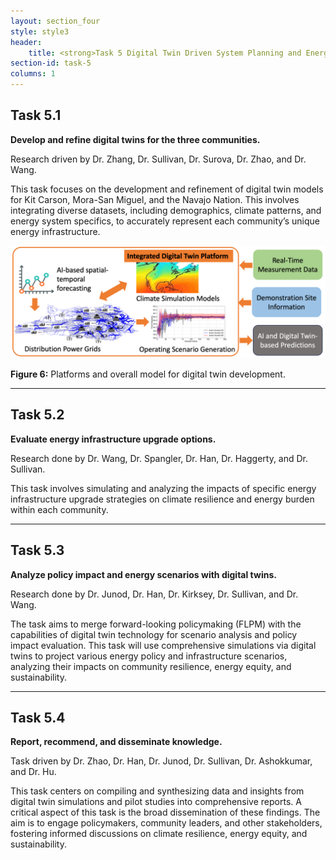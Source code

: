 ```yaml
---
layout: section_four
style: style3
header:
    title: <strong>Task 5 Digital Twin Driven System Planning and Energy Policy Analysis - A Pilot Study in New Mexico </strong>
section-id: task-5
columns: 1
---
```


## <strong>Task 5.1</strong>

**Develop and refine digital twins for the three communities.**

Research driven by Dr. Zhang, Dr. Sullivan, Dr. Surova, Dr. Zhao, and Dr. Wang.

This task focuses on the development and refinement of digital twin models for
Kit Carson, Mora-San Miguel, and the Navajo Nation. This involves integrating
diverse datasets, including demographics, climate patterns, and energy system
specifics, to accurately represent each community’s unique energy
infrastructure.

<img src="/images/research-tasks/task-5-1.png" alt="Platforms and overall model">

<p class="caption">
    <strong>Figure 6:</strong> Platforms and overall model for digital twin
    development.
</p>

---

## <strong>Task 5.2</strong>

**Evaluate energy infrastructure upgrade options.**

Research done by Dr. Wang, Dr. Spangler, Dr. Han, Dr. Haggerty, and Dr. Sullivan.

This task involves simulating and analyzing the impacts of specific energy
infrastructure upgrade strategies on climate resilience and energy burden within
each community.

---

## <strong>Task 5.3</strong>

**Analyze policy impact and energy scenarios with digital twins.**

Research done by Dr. Junod, Dr. Han, Dr. Kirksey, Dr. Sullivan, and Dr. Wang.

The task aims to merge forward-looking policymaking (FLPM) with the capabilities
of digital twin technology for scenario analysis and policy impact evaluation.
This task will use comprehensive simulations via digital twins to project
various energy policy and infrastructure scenarios, analyzing their impacts on
community resilience, energy equity, and sustainability. 

---

## <strong>Task 5.4</strong>

**Report, recommend, and disseminate knowledge.**

Task driven by Dr. Zhao, Dr. Han, Dr. Junod, Dr. Sullivan, Dr. Ashokkumar, and
Dr. Hu.

This task centers on compiling and synthesizing data and insights from digital
twin simulations and pilot studies into comprehensive reports. A critical aspect
of this task is the broad dissemination of these findings. The aim is to engage
policymakers, community leaders, and other stakeholders, fostering informed
discussions on climate resilience, energy equity, and sustainability. 


